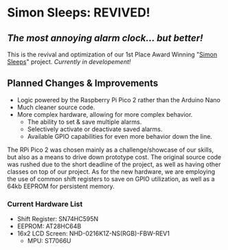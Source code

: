 # Simon Sleeps: REVIVED!
## _The most annoying alarm clock... but better!_
This is the revival and optimization of our 1st Place Award Winning "[Simon Sleeps](https://github.com/jpeterson1823/engr122_simon_sleeps)" project.
_Currently in developement!_

## Planned Changes & Improvements
- Logic powered by the Raspberry Pi Pico 2 rather than the Arduino Nano
- Much cleaner source code.
- More complex hardware, allowing for more complex behavior.
  * The ability to set & save multiple alarms.
  * Selectively activate or deactivate saved alarms.
  * Available GPIO capabilities for even more behavior down the line.

The RPi Pico 2 was chosen mainly as a challenge/showcase of our skills, but also as a means to drive down prototype cost.
The original source code was rushed due to the short deadline of the project, as well as having other classes on top of our project.
As for the new hardware, we are employing the use of common shift registers to save on GPIO utilization, as well as a 64kb EEPROM for persistent memory.

### Current Hardware List
- Shift Register: SN74HC595N
- EEPROM: AT28HC64B
- 16x2 LCD Screen: NHD-0216K1Z-NS(RGB)-FBW-REV1
  * MPU: ST7066U
